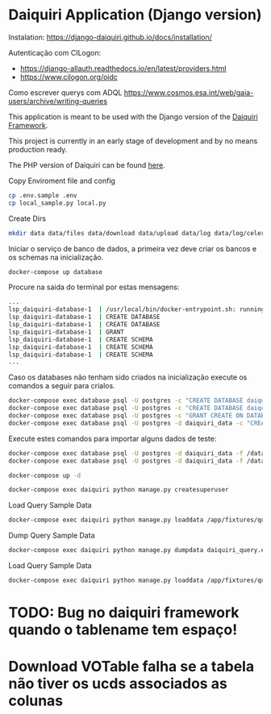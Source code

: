 Daiquiri Application (Django version)
=====================================

Instalation: <https://django-daiquiri.github.io/docs/installation/>

Autenticação com CILogon:

- <https://django-allauth.readthedocs.io/en/latest/providers.html>
- <https://www.cilogon.org/oidc>

Como escrever querys com ADQL <https://www.cosmos.esa.int/web/gaia-users/archive/writing-queries>

This application is meant to be used with the Django version of the [Daiquiri Framework](https://github.com/aipescience/django-daiquiri).

This project is currently in an early stage of development and by no means production ready.

The PHP version of Daiquiri can be found [here](https://github.com/aipescience/daiquiri).

Copy Enviroment file and config 
```bash
cp .env.sample .env
cp local_sample.py local.py
```

Create Dirs

```bash
mkdir data data/files data/download data/upload data/log data/log/celery data/log/daiquiri
```

Iniciar o serviço de banco de dados, a primeira vez deve criar os bancos e os schemas na inicialização. 
```bash
docker-compose up database
```
Procure na saida do terminal por estas mensagens:

```bash
...
lsp_daiquiri-database-1  | /usr/local/bin/docker-entrypoint.sh: running /docker-entrypoint-initdb.d/init-db.sh
lsp_daiquiri-database-1  | CREATE DATABASE
lsp_daiquiri-database-1  | CREATE DATABASE
lsp_daiquiri-database-1  | GRANT
lsp_daiquiri-database-1  | CREATE SCHEMA
lsp_daiquiri-database-1  | CREATE SCHEMA
lsp_daiquiri-database-1  | CREATE SCHEMA
...
```

Caso os databases não tenham sido criados na inicialização execute os comandos a seguir para crialos.

```bash
docker-compose exec database psql -U postgres -c "CREATE DATABASE daiquiri_app WITH OWNER postgres;"
docker-compose exec database psql -U postgres -c "CREATE DATABASE daiquiri_data WITH OWNER postgres;"
docker-compose exec database psql -U postgres -c "GRANT CREATE ON DATABASE daiquiri_data TO postgres;"
docker-compose exec database psql -U postgres -d daiquiri_data -c "CREATE SCHEMA tap_schema AUTHORIZATION postgres;CREATE SCHEMA tap_upload AUTHORIZATION postgres;CREATE SCHEMA oai_schema AUTHORIZATION postgres;"
```

Execute estes comandos para importar alguns dados de teste:
```bash
docker-compose exec database psql -U postgres -d daiquiri_data -f /data/gaia_dr2_sample.sql
docker-compose exec database psql -U postgres -d daiquiri_data -f /data/des_dr2_sample.sql
```

```bash
docker-compose up -d
```

```bash
docker-compose exec daiquiri python manage.py createsuperuser
```

Load Query Sample Data

```bash
docker-compose exec daiquiri python manage.py loaddata /app/fixtures/query_samples.json
```




Dump Query Sample Data

```bash
docker-compose exec daiquiri python manage.py dumpdata daiquiri_query.example > daiquiri/fixtures/query_samples.json
```

Load Query Sample Data

```bash
docker-compose exec daiquiri python manage.py loaddata /app/fixtures/query_samples.json
```


# TODO: Bug no daiquiri framework quando o tablename tem espaço!
# Download VOTable falha se a tabela não tiver os ucds associados as colunas
